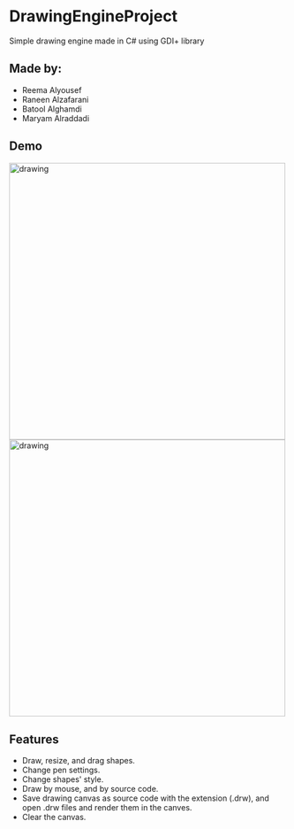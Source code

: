 # DrawingEngineProject
Simple drawing engine made in C# using GDI+ library

## Made by:
- Reema Alyousef
- Raneen Alzafarani
- Batool Alghamdi
- Maryam Alraddadi


## Demo

<img src="demo.gif" alt="drawing" width="500"/>

<img src="srccode.gif" alt="drawing" width="500"/>

## Features 
- Draw, resize, and drag shapes.
- Change pen settings.
- Change shapes' style.
- Draw by mouse, and by source code.
- Save drawing canvas as source code with the extension (.drw), and open .drw files and render them in the canves.
- Clear the canvas.
